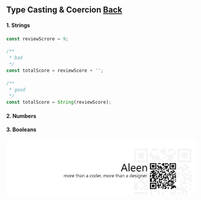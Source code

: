 ## Type Casting & Coercion [**Back**](./../README.md)

#### 1. Strings

```js
const reviewScrore = 9;

/**
 * bad
 */
const totalScore = reviewScore + '';

/**
 * good
 */
const totalScore = String(reviewScore);
```

#### 2. Numbers

#### 3. Booleans


<a href="http://aleen42.github.io/" target="_blank" ><img src="./../pic/tail.gif"></a>